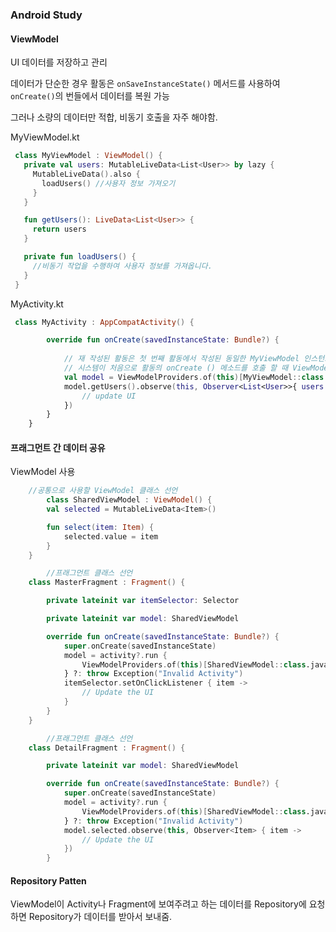 ### Android Study

#### ViewModel

UI 데이터를 저장하고 관리

데이터가 단순한 경우 활동은 `onSaveInstanceState()` 메서드를 사용하여 `onCreate()`의 번들에서 데이터를 복원 가능

그러나 소량의 데이터만 적합, 비동기 호출을 자주 해야함.



MyViewModel.kt

~~~kotlin
 class MyViewModel : ViewModel() {
   private val users: MutableLiveData<List<User>> by lazy {
     MutableLiveData().also {
       loadUsers() //사용자 정보 가져오기
     }
   }

   fun getUsers(): LiveData<List<User>> {
     return users
   }

   private fun loadUsers() {
     //비동기 작업을 수행하여 사용자 정보를 가져옵니다.
   }
 }
~~~



MyActivity.kt

~~~kotlin
 class MyActivity : AppCompatActivity() {

        override fun onCreate(savedInstanceState: Bundle?) {
						
            // 재 작성된 활동은 첫 번째 활동에서 작성된 동일한 MyViewModel 인스턴스를 받습니다.
            // 시스템이 처음으로 활동의 onCreate () 메소드를 호출 할 때 ViewModel을 작성하십시오.
          	val model = ViewModelProviders.of(this)[MyViewModel::class.java]        
            model.getUsers().observe(this, Observer<List<User>>{ users ->
                // update UI
            })
        }
    }
~~~



#### 프래그먼트 간 데이터 공유

ViewModel 사용

~~~kotlin
    //공통으로 사용할 ViewModel 클래스 선언
		class SharedViewModel : ViewModel() {
        val selected = MutableLiveData<Item>()

        fun select(item: Item) {
            selected.value = item
        }
    }

		//프래그먼트 클래스 선언
    class MasterFragment : Fragment() {

        private lateinit var itemSelector: Selector

        private lateinit var model: SharedViewModel

        override fun onCreate(savedInstanceState: Bundle?) {
            super.onCreate(savedInstanceState)
            model = activity?.run {
                ViewModelProviders.of(this)[SharedViewModel::class.java]
            } ?: throw Exception("Invalid Activity")
            itemSelector.setOnClickListener { item ->
                // Update the UI
            }
        }
    }

		//프래그먼트 클래스 선언
    class DetailFragment : Fragment() {

        private lateinit var model: SharedViewModel

        override fun onCreate(savedInstanceState: Bundle?) {
            super.onCreate(savedInstanceState)
            model = activity?.run {
                ViewModelProviders.of(this)[SharedViewModel::class.java]
            } ?: throw Exception("Invalid Activity")
            model.selected.observe(this, Observer<Item> { item ->
                // Update the UI
            })
        }
~~~



#### Repository Patten

ViewModel이 Activity나 Fragment에 보여주려고 하는 데이터를 Repository에 요청하면 Repository가 데이터를 받아서 보내줌.